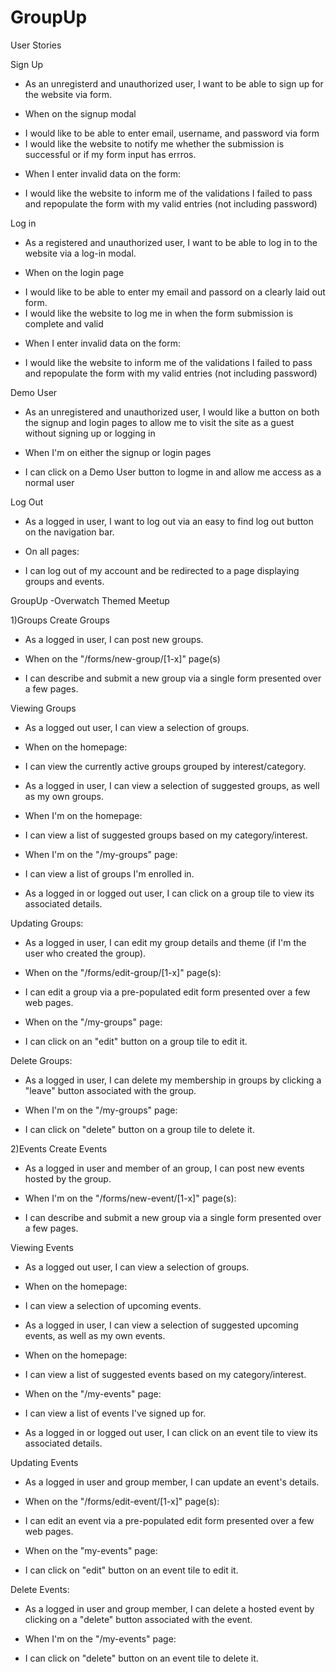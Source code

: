 # GroupUp


User Stories


Sign Up

* As an unregisterd and unauthorized user, I want to be able to sign up for the website via form.

 - When on the signup modal
  * I would like to be able to enter email, username, and password via form
  * I would like the website to notify me whether the submission is successful or if my form input has errros.

 - When I enter invalid data on the form:
  * I would like the website to inform me of the validations I failed to pass and repopulate the form with my valid entries (not including password)


Log in
* As a registered and unauthorized user, I want to be able to log in to the website via a log-in modal.

 - When on the login page
  * I would like to be able to enter my email and passord on a clearly laid out form.
  * I would like the website to log me in when the form submission is complete and valid

 - When I enter invalid data on the form:
  * I would like the website to inform me of the validations I failed to pass and repopulate the form with my valid entries (not including password)


Demo User
* As an unregistered and unauthorized user, I would like a button on both the signup and login pages to allow me to visit the site as a guest without signing up or logging in

 - When I'm on either the signup or login pages
  * I can click on a Demo User button to logme in and allow me access as a normal user


Log Out 
* As a logged in user, I want to log out via an easy to find log out button on the navigation bar.
 
 - On all pages:
  * I can log out of my account and be redirected to a page displaying groups and events.


GroupUp
-Overwatch Themed Meetup


1)Groups
Create Groups
* As a logged in user, I can post new groups.
 - When on the "/forms/new-group/[1-x]" page(s)
  * I can describe and submit a new group via a single form presented over a few pages.

Viewing Groups
* As a logged out user, I can view a selection of groups.
 - When on the homepage:
  * I can view the currently active groups grouped by interest/category.

* As a logged in user, I can view a selection of suggested groups, as well as my own groups.
 - When I'm on the homepage: 
  * I can view a list of suggested groups based on my category/interest.
 - When I'm on the "/my-groups" page:
  * I can view a list of groups I'm enrolled in.

* As a logged in or logged out user, I can click on a group tile to view its associated details.

Updating Groups:
* As a logged in user, I can edit my group details and theme (if I'm the user who created the group).
 - When on the "/forms/edit-group/[1-x]" page(s):
  * I can edit a group via a pre-populated edit form presented over a few web pages.
 - When on the "/my-groups" page:
  * I can click on an "edit" button on a group tile to edit it.

Delete Groups:
* As a logged in user, I can delete my membership in groups by clicking a "leave" button associated with the group.
 - When I'm on the "/my-groups" page:
  * I can click on "delete" button on a group tile to delete it.


2)Events 
Create Events 
* As a logged in user and member of an group, I can post new events hosted by the group.
 - When I'm on the "/forms/new-event/[1-x]" page(s):
  * I can describe and submit a new group via a single form presented over a few pages.

Viewing Events
* As a logged out user, I can view a selection of groups.
 - When on the homepage:
  * I can view a selection of upcoming events.

* As a logged in user, I can view a selection of suggested upcoming events, as well as my own events.
 - When on the homepage:
  * I can view a list of suggested events based on my category/interest.
 - When on the "/my-events" page:
  * I can view a list of events I've signed up for.

* As a logged in or logged out user, I can click on an event tile to view its associated details.

Updating Events
* As a logged in user and group member, I can update an event's details.
 - When on the "/forms/edit-event/[1-x]" page(s):
  * I can edit an event via a pre-populated edit form presented over a few web pages.
 - When on the "my-events" page:
  * I can click on "edit" button on an event tile to edit it.

Delete Events:
* As a logged in user and group member, I can delete a hosted event by
clicking on a "delete" button associated with the event.
 - When I'm on the "/my-events" page:
  * I can click on "delete" button on an event tile to delete it.

